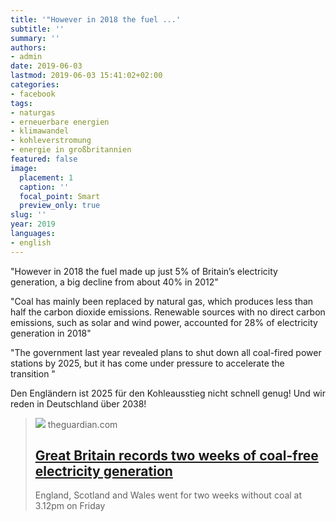 ```yaml
---
title: '"However in 2018 the fuel ...'
subtitle: ''
summary: ''
authors:
- admin
date: 2019-06-03
lastmod: 2019-06-03 15:41:02+02:00
categories:
- facebook
tags:
- naturgas
- erneuerbare energien
- klimawandel
- kohleverstromung
- energie in großbritannien
featured: false
image:
  placement: 1
  caption: ''
  focal_point: Smart
  preview_only: true
slug: ''
year: 2019
languages:
- english
---
```


"However in 2018 the fuel made up just 5% of Britain’s electricity generation, a big decline from about 40% in 2012"

"Coal has mainly been replaced by natural gas, which produces less than half the carbon dioxide emissions. Renewable sources with no direct carbon emissions, such as solar and wind power, accounted for 28% of electricity generation in 2018"

"The government last year revealed plans to shut down all coal-fired power stations by 2025, but it has come under pressure to accelerate the transition "

Den Engländern ist 2025 für den Kohleausstieg nicht schnell genug! Und wir reden in Deutschland über 2038!
> [![](https://i.guim.co.uk/img/media/da1cb9b85815101811b58f3b8b6827aaa8590af8/0_92_2097_1258/master/2097.jpg?width=1200&height=630&quality=85&auto=format&fit=crop&overlay-align=bottom%2Cleft&overlay-width=100p&overlay-base64=L2ltZy9zdGF0aWMvb3ZlcmxheXMvdGctYWdlLTIwMTkucG5n&enable=upscale&s=3181e3ce8e15afd7d911e34e144ed0d1)](https://www.theguardian.com/business/2019/may/31/great-britain-records-two-weeks-of-coal-free-electricity-generation)
> theguardian.com
> ## [Great Britain records two weeks of coal-free electricity generation](https://www.theguardian.com/business/2019/may/31/great-britain-records-two-weeks-of-coal-free-electricity-generation)
>
>England, Scotland and Wales went for two weeks without coal at 3.12pm on Friday